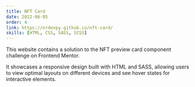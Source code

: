 ```yaml
---
title: NFT Card
date: 2022-06-05
order: 4
link: https://nrdevpy.github.io/nft-card/
skills: [HTML, CSS, SASS, SCSS]
---
```


This website contains a solution to the NFT preview card component challenge on Frontend Mentor. 

It showcases a responsive design built with HTML and SASS, allowing users to view optimal layouts on different devices and see hover states for interactive elements.